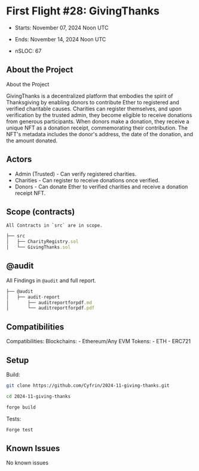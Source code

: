 # First Flight #28: GivingThanks

- Starts: November 07, 2024 Noon UTC
- Ends: November 14, 2024 Noon UTC

- nSLOC: 67

[//]: # "contest-details-open"

## About the Project

About the Project

GivingThanks is a decentralized platform that embodies the spirit of Thanksgiving by enabling donors to contribute Ether to registered and verified charitable causes. Charities can register themselves, and upon verification by the trusted admin, they become eligible to receive donations from generous participants. When donors make a donation, they receive a unique NFT as a donation receipt, commemorating their contribution. The NFT's metadata includes the donor's address, the date of the donation, and the amount donated.

## Actors

- Admin (Trusted) - Can verify registered charities.
- Charities - Can register to receive donations once verified.
- Donors - Can donate Ether to verified charities and receive a donation receipt NFT.

[//]: # "contest-details-close"
[//]: # "scope-open"

## Scope (contracts)

```
All Contracts in `src` are in scope.
```

```js
├── src
│   ├── CharityRegistry.sol
│   └── GivingThanks.sol

```

## @audit

All Findings in `@audit` and full report.

```js
├── @audit
│   ├── audit-report
│       ├── auditreportforpdf.md
│       └── auditreportforpdf.pdf

```

## Compatibilities

Compatibilities:
Blockchains: - Ethereum/Any EVM
Tokens: - ETH - ERC721

[//]: # "scope-close"
[//]: # "getting-started-open"

## Setup

Build:

```bash
git clone https://github.com/Cyfrin/2024-11-giving-thanks.git

cd 2024-11-giving-thanks

forge build
```

Tests:

```bash
Forge test
```

[//]: # "getting-started-close"
[//]: # "known-issues-open"

## Known Issues

No known issues

[//]: # "known-issues-close"
